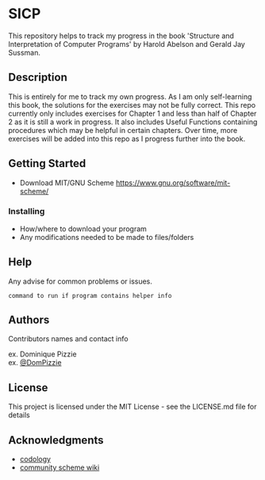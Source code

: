 # SICP

This repository helps to track my progress in the book 'Structure and Interpretation of Computer Programs' by Harold Abelson and Gerald Jay Sussman.

## Description

This is entirely for me to track my own progress. As I am only self-learning this book, the solutions for the exercises may not be fully correct. This repo currently only includes exercises for Chapter 1 and less than half of Chapter 2 as it is still a work in progress. It also includes Useful Functions containing procedures which may be helpful in certain chapters. Over time, more exercises will be added into this repo as I progress further into the book.

## Getting Started

* Download MIT/GNU Scheme https://www.gnu.org/software/mit-scheme/


### Installing

* How/where to download your program
* Any modifications needed to be made to files/folders


## Help

Any advise for common problems or issues.
```
command to run if program contains helper info
```

## Authors

Contributors names and contact info

ex. Dominique Pizzie  
ex. [@DomPizzie](https://twitter.com/dompizzie)


## License

This project is licensed under the MIT License - see the LICENSE.md file for details

## Acknowledgments

* [codology](https://codology.net/)
* [community scheme wiki](http://community.schemewiki.org/?SICP-Solutions)
